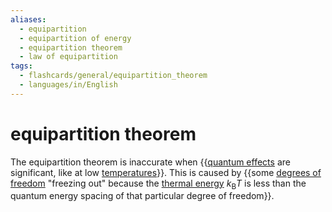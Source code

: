 ```yaml
---
aliases:
  - equipartition
  - equipartition of energy
  - equipartition theorem
  - law of equipartition
tags:
  - flashcards/general/equipartition_theorem
  - languages/in/English
---
```


# equipartition theorem

The equipartition theorem is inaccurate when {{[quantum effects](quantum%20mechanics.md) are significant, like at low [temperatures](temperature.md)}}. This is caused by {{some [degrees of freedom](degrees%20of%20freedom%20(physics%20and%20chemistry).md) "freezing out" because the [thermal energy](thermal%20energy.md) $k_\text{B}T$ is less than the quantum energy spacing of that particular degree of freedom}}. <!--SR:!2024-01-02,16,290!2024-01-25,29,270-->
